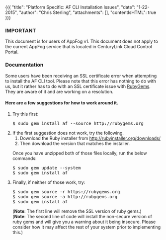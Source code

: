 {{{
  "title": "Platform Specific: AF CLI Installation Issues",
  "date": "1-22-2015",
  "author": "Chris Sterling",
  "attachments": [],
  "contentIsHTML": true
}}}

### IMPORTANT

This document is for users of AppFog v1. This document does not apply to the current AppFog service that is located in CenturyLink Cloud Control Portal.

### Documentation

<p>Some users have been receiving an SSL certificate error when attempting to install the AF CLI tool. Please note that this error has nothing to do with us, but it rather has to do with an SSL certificate issue with <a href="af-cli-installation-issues.md">RubyGems</a>. They are aware of it and are working on a resolution.</p>
<h4>Here are a few suggestions for how to work around it.</h4>
<ol>
<li>Try this first:<br />
<pre>$ sudo gem install af --source http://rubygems.org</pre>
</li>
<li>If the first suggestion does not work, try the following.
<ol>
<li>Download the Ruby installer from <a href="http://rubyinstaller.org/downloads/">http://rubyinstaller.org/downloads/</a></li>
<li>Then download the version that matches the installer.</li>
</ol>
<p>Once you have unzipped both of those files locally, run the below commands:</p>
<pre>$ sudo gem update --system<br />$ sudo gem install af</pre>
</li>
<li>Finally, if neither of those work, try:<br />
<pre>$ sudo gem source -r https://rubygems.org<br />$ sudo gem source -a http://rubygems.org<br />$ sudo gem install af</pre>
<p>(<strong>Note</strong>: The first line will remove the SSL version of ruby gems.)<br />(<strong>Note</strong>: The second line of code will install the non-secure version of ruby gems and will give you a warning about it being insecure. Please consider how it may affect the rest of your system prior to implementing this.)</p>
</li>
</ol>

